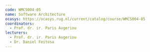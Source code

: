 ```yaml
---
code: WMCS004-05
name: Software Architecture
ocasys: https://ocasys.rug.nl/current/catalog/course/WMCS004-05
coordinators:
  - Prof. dr. ir. Paris Avgeriou
lecturers:
  - Prof. dr. ir. Paris Avgeriou
  - Dr. Daniel Feitosa
---
```

